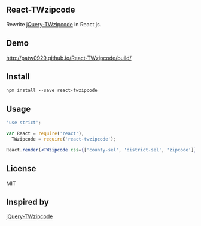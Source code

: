 React-TWzipcode
----

Rewrite [jQuery-TWzipcode](https://github.com/essoduke/jQuery-TWzipcode) in React.js.



## Demo

http://patw0929.github.io/React-TWzipcode/build/

## Install

```
npm install --save react-twzipcode
```

## Usage

```jsx
'use strict';

var React = require('react'),
  TWzipcode = require('react-twzipcode');

React.render(<TWzipcode css={['county-sel', 'district-sel', 'zipcode']} />, document.querySelector('.main'));
```

## License

MIT

## Inspired by

[jQuery-TWzipcode](https://github.com/essoduke/jQuery-TWzipcode)
